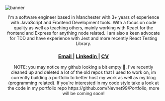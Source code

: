 ![banner](https://user-images.githubusercontent.com/28801236/142974513-f4343e7b-9ccd-4bde-9cfc-3042cd5ac67f.png)


<div align="center">
   I'm a software engineer based in Manchester with 3+ years of experience with JavaScript and Frontend Development tools. With a focus on code quality as well      as teaching others, mainly working with React for the frontend and Express for anything node related. I am also a keen advocate for TDD and have experience      with Jest and more recently React Testing Library.
</div>

<div align="center">
  <h3>
    <a href="mailto:luke-brannagan@hotmail.com">
      Email
    </a>
    <span> | </span>
    <a href="https://www.linkedin.com/in/luke-brannagan-9b6981143/">
      Linkedin
    </a>
    <span> | </span>
    <a href="https://luke-b.notion.site/Luke-Brannagan-869774110fcd4d4bb20006db15965d8a">
      CV
    </a>
  </h3>
</div>

<p align="center" color="red">
NOTE: you may notice my github looking a bit empty 👀. I've recently cleaned up and deleted a lot of the old repos that I used to work on, im currently building a portfolio to better host my work as well as my blog (programming related). If you're interested in my code style take a look at the code in my portfolio repo https://github.com/Nevnet99/Portfolio, more will be coming soon!
</p>
